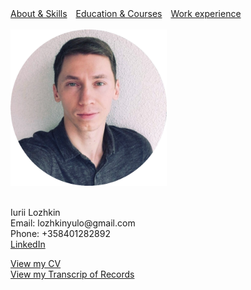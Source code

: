 <html>
    <head>
        <meta charset="UTF-8">
        <style>
            .info {
                margin-right: 10px;
            }
            a {
                text-decoration: underline;
            }
        </style>
    </head>
    <body>
        <a class="info" href="https://iuloz.github.io/about">About & Skills</a>
        <a class="info" href="https://iuloz.github.io/education">Education & Courses</a>
        <a class="info" href="https://iuloz.github.io/experience">Work experience</a>
        <br/><br/>
        <img src="./profile-pic-circle.png" width="250" height="250">
        <br/><br/>
        <p>
            Iurii Lozhkin<br/>Email: lozhkinyulo@gmail.com<br/>Phone: +358401282892<br/><a href="https://www.linkedin.com/in/iurii-lozhkin-60a323223/">LinkedIn</a>
        </p>
        <a href="assets/cv_iurii_lozhkin.pdf" target="_blank">View my CV</a>
        <br/>
        <a href="assets/transcript_of_records_eng_2025_04_29.pdf" target="_blank">View my Transcrip of Records</a>
    </body>
</html>